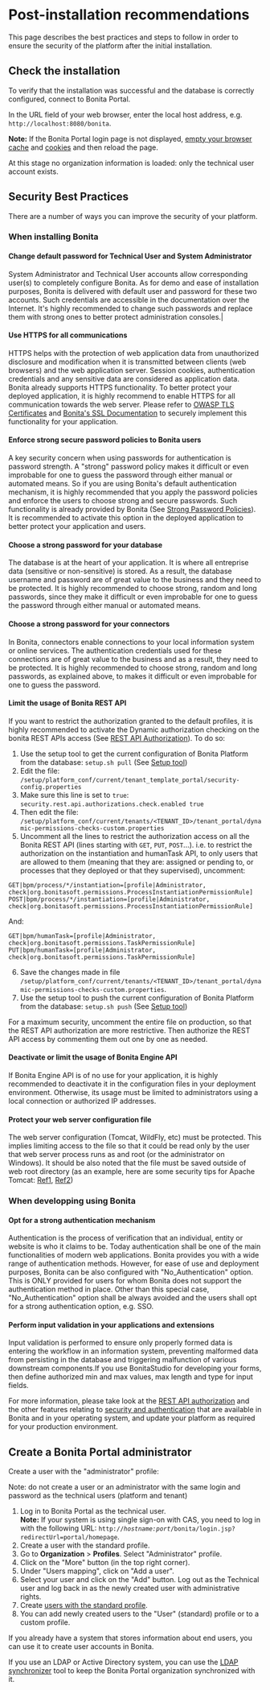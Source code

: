 # Post-installation recommendations

This page describes the best practices and steps to follow in order to ensure the security of the platform after the initial installation.

## Check the installation

To verify that the installation was successful and the database is correctly configured, connect to Bonita Portal.

In the URL field of your web browser, enter the local host address, e.g. `http://localhost:8080/bonita`.

**Note:** If the Bonita Portal login page is not displayed, [empty your browser cache](http://www.wikihow.com/Clear-Your-Browser's-Cache) and [cookies](http://www.wikihow.com/Clear-Your-Browser%27s-Cookies) and then reload the page.

At this stage no organization information is loaded: only the technical user account exists.

## Security Best Practices

There are a number of ways you can improve the security of your platform. 

### When installing Bonita

#### Change default password for Technical User and System Administrator

System Administrator and Technical User accounts allow corresponding user(s) to completely configure Bonita. As for demo and ease of installation purposes, Bonita is delivered with default user and password for these two accounts. Such credentials are accessible in the documentation over the Internet. It's highly recommended to change such passwords and replace them with strong ones to better protect administration consoles.|

#### Use HTTPS for all communications

HTTPS helps with the protection of web application data from unauthorized disclosure and modification when it is transmitted between clients (web browsers) and the web application server. Session cookies, authentication credentials and any sensitive data  are considered as application data. Bonita already supports HTTPS functionality. To better protect your deployed application, it is highly recommend to enable HTTPS for all communication towards the web server. Please refer to [OWASP TLS Certificates](https://www.owasp.org/index.php/Transport_Layer_Protection_Cheat_Sheet#Server_Certificate) and [Bonita's SSL Documentation](ssl.md) to securely implement this functionality for your application.

#### Enforce strong secure password policies to Bonita users

A key security concern when using passwords for authentication is password strength. A "strong" password policy makes it difficult or even improbable for one to guess the password through either manual or automated means. So if you are using Bonita's default authentication mechanism, it is highly recommended that you apply the password policies and enforce the users to choose strong and secure passwords. Such functionality is already provided by Bonita (See [Strong Password Policies](enforce-password-policy.md)). It is recommended to activate this option in the deployed application to better protect your application and users.

#### Choose a strong password for your database

The database is at the heart of your application. It is where all entreprise data (sensitive or non-sensitive) is stored. As a result, the database username and password are of great value to the business and they need to be protected. It is highly recommended to choose strong, random and long passwords, since they make it difficult or even improbable for one to guess the password through either manual or automated means. 

#### Choose a strong password for your connectors

In Bonita, connectors enable connections to your local information system or online services. The authentication credentials used for these connections are of great value to the business and as a result, they need to be protected. It is highly recommended to choose strong, random and long passwords, as explained above, to makes it difficult or even improbable for one to guess the password. 

#### Limit the usage of Bonita REST API

If you want to restrict the authorization granted to the default profiles, it is highly recommended to activate the Dynamic authorization checking on the bonita REST APIs access (See [REST API Authorization](rest-api-authorization.md)). 
To do so: 

1. Use the setup tool to get the current configuration of Bonita Platform from the database: `setup.sh pull` (See [Setup tool](BonitaBPM_platform_setup.md))
2. Edit the file: `/setup/platform_conf/current/tenant_template_portal/security-config.properties`
3. Make sure this line is set to `true`: `security.rest.api.authorizations.check.enabled true`
4. Then edit the file: `/setup/platform_conf/current/tenants/<TENANT_ID>/tenant_portal/dynamic-permissions-checks-custom.properties`
5. Uncomment all the lines to restrict the authorization access on all the Bonita REST API (lines starting with `GET`, `PUT`, `POST`...).
   i.e. to restrict the authorization on the instantiation and humanTask API, to only users that are allowed to them (meaning that they are: assigned or pending to, or processes that they deployed or that they supervised), uncomment:

```properties
GET|bpm/process/*/instantiation=[profile|Administrator, check|org.bonitasoft.permissions.ProcessInstantiationPermissionRule]
POST|bpm/process/*/instantiation=[profile|Administrator, check|org.bonitasoft.permissions.ProcessInstantiationPermissionRule]
```

And:

```properties
GET|bpm/humanTask=[profile|Administrator, check|org.bonitasoft.permissions.TaskPermissionRule]
PUT|bpm/humanTask=[profile|Administrator, check|org.bonitasoft.permissions.TaskPermissionRule]
```

6. Save the changes made in file  `/setup/platform_conf/current/tenants/<TENANT_ID>/tenant_portal/dynamic-permissions-checks-custom.properties`. 
7. Use the setup tool to push the current configuration of Bonita Platform from the database: `setup.sh push` (See [Setup tool](BonitaBPM_platform_setup.md))

For a maximum security, uncomment the entire file on production, so that the  REST API authorization are more restrictive. Then authorize the REST API access by commenting them out one by one as needed.

#### Deactivate or limit the usage of Bonita Engine API

If Bonita Engine API is of no use for your application, it is highly recommended to deactivate it in the configuration files in your deployment environment. Otherwise, its usage must be limited to administrators using a local connection or authorized IP addresses.

#### Protect your web server configuration file

The web server configuration (Tomcat, WildFly, etc) must be protected. This implies limiting access to the file so that it could be read only by the user that web server process runs as and root (or the administrator on Windows). It should be also noted that the file must be saved outside of web root directory (as an example, here are some security tips for Apache Tomcat: [Ref1](https://www.petefreitag.com/item/505.cfm), [Ref2](https://www.acunetix.com/blog/articles/10-tips-secure-apache-installation/))

### When developping using Bonita

#### Opt for a strong authentication mechanism

Authentication is the process of verification that an individual, entity or website is who it claims to be. Today authentication shall be one of the main functionalities of modern web applications. Bonita provides you with a wide range of authentication methods. However, for ease of use and deployment purposes, Bonita can be also configured with "No_Authentication" option. This is ONLY provided for users for whom Bonita does not support the authentication method in place. Other than this special case, "No_Authentication" option shall be always avoided and the users shall opt for a strong authentication option, e.g. SSO.

#### Perform input validation in your applications and extensions

Input validation is performed to ensure only properly formed data is entering the workflow in an information system, preventing malformed data from persisting in the database and triggering malfunction of various downstream components.If you use BonitaStudio for developing your forms, then define authorized min and max values, max length and type for input fields.

For more information, please take look at the [REST API authorization](rest-api-authorization.md) and the other features relating to [security and authentication](_security-and-authentication.md) that are available in Bonita and in your operating system, and update your platform as required for your production environment. 

## Create a Bonita Portal administrator

Create a user with the "administrator" profile:

Note: do not create a user or an administrator with the same login and password as the technical users (platform and tenant)

1. Log in to Bonita Portal as the technical user.  
   **Note:** If your system is using single sign-on with CAS, you need to log in with the following URL: `http://`_`hostname:port`_`/bonita/login.jsp?redirectUrl=portal/homepage`.
2. Create a user with the standard profile.
3. Go to **Organization** > **Profiles**. Select "Administrator" profile.
4. Click on the "More" button (in the top right corner).
5. Under "Users mapping", click on "Add a user".
6. Select your user and click on the "Add" button. Log out as the Technical user and log back in as the newly created user with administrative rights.
7. Create [users with the standard profile](manage-a-user.md).
8. You can add newly created users to the "User" (standard) profile or to a custom profile.

If you already have a system that stores information about end users, you can use it to create user accounts in Bonita.

If you use an LDAP or Active Directory system, you can use the [LDAP synchronizer](ldap-synchronizer.md) tool to keep the Bonita Portal organization synchronized with it.
